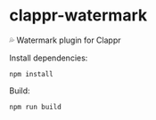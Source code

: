 # clappr-watermark
:sweat_drops: Watermark plugin for Clappr

Install dependencies:

`npm install`

Build:

`npm run build`
